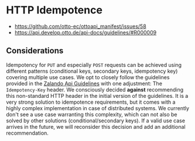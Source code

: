 # HTTP Idempotence

- https://github.com/otto-ec/ottoapi_manifest/issues/58
- https://api.develop.otto.de/api-docs/guidelines/#R000009

## Considerations

Idempotency for `PUT` and especially `POST` requests can be achieved using different patterns (conditional keys, secondary keys, idempotency key) covering multiple use cases. We opt to closely follow the guidelines provided in the [Zalando Api Guidelines](https://opensource.zalando.com/restful-api-guidelines/#229) with one adjustment: The `Idempotency-Key` header. We consciously decided **against** recommending this non-standard HTTP header in the initial version of the guidelines. It is a very strong solution to idempotence requirements, but it comes with a highly complex implementation in case of distributed systems. We currently don't see a use case warranting this complexity, which can not also be solved by other solutions (conditional/secondary keys). If a valid use case arrives in the future, we will reconsider this decision and add an additional recommendation.
